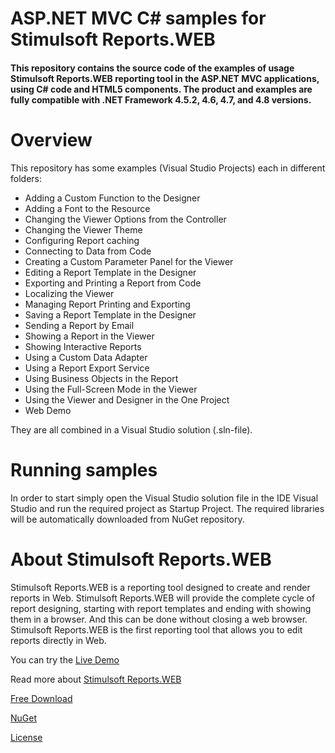 # ASP.NET MVC C# samples for Stimulsoft Reports.WEB

#### This repository contains the source code of the examples of usage Stimulsoft Reports.WEB reporting tool in the ASP.NET MVC applications, using C# code and HTML5 components. The product and examples are fully compatible with .NET Framework 4.5.2, 4.6, 4.7, and 4.8 versions.

# Overview
This repository has some examples (Visual Studio Projects) each in different folders:
* Adding a Custom Function to the Designer
* Adding a Font to the Resource
* Changing the Viewer Options from the Controller
* Changing the Viewer Theme
* Configuring Report caching
* Connecting to Data from Code
* Creating a Custom Parameter Panel for the Viewer
* Editing a Report Template in the Designer
* Exporting and Printing a Report from Code
* Localizing the Viewer
* Managing Report Printing and Exporting
* Saving a Report Template in the Designer
* Sending a Report by Email
* Showing a Report in the Viewer
* Showing Interactive Reports
* Using a Custom Data Adapter
* Using a Report Export Service
* Using Business Objects in the Report
* Using the Full-Screen Mode in the Viewer
* Using the Viewer and Designer in the One Project
* Web Demo

They are all combined in a Visual Studio solution (.sln-file).

# Running samples
In order to start simply open the Visual Studio solution file in the IDE Visual Studio and run the required project as Startup Project. The required libraries will be automatically downloaded from NuGet repository.

# About Stimulsoft Reports.WEB
Stimulsoft Reports.WEB is a reporting tool designed to create and render reports in Web. Stimulsoft Reports.WEB will provide the complete cycle of report designing, starting with report templates and ending with showing them in a browser. And this can be done without closing a web browser. Stimulsoft Reports.WEB is the first reporting tool that allows you to edit reports directly in Web.

You can try the [Live Demo](http://demo.stimulsoft.com/#Net)

Read more about [Stimulsoft Reports.WEB](https://www.stimulsoft.com/en/products/reports-web)

[Free Download](https://www.stimulsoft.com/en/downloads)

[NuGet](https://www.nuget.org/packages/Stimulsoft.Reports.Web)

[License](LICENSE.md)
